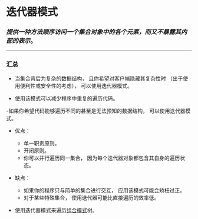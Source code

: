 # 迭代器模式

### *提供一种方法顺序访问一个集合对象中的各个元素，而又不暴露其内部的表示*。

------

### 汇总
-  当集合背后为复杂的数据结构， 且你希望对客户端隐藏其复杂性时 （出于使用便利性或安全性的考虑）， 可以使用迭代器模式。

- 使用该模式可以减少程序中重复的遍历代码。

-如果你希望代码能够遍历不同的甚至是无法预知的数据结构， 可以使用迭代器模式。

- 优点：
    - 单一职责原则。
    - 开闭原则。
    - 你可以并行遍历同一集合， 因为每个迭代器对象都包含其自身的遍历状态。

- 缺点：
    - 如果你的程序只与简单的集合进行交互， 应用该模式可能会矫枉过正。
    - 对于某些特殊集合， 使用迭代器可能比直接遍历的效率低。

- 使用迭代器模式来遍历[组合模式](/Composite)树。
